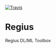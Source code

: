 [![Travis](https://img.shields.io/travis/RegiusQuant/regius.svg?label=Travis%20CI)](https://travis-ci.org/RegiusQuant/regius)

# Regius
Regius DL/ML Toolbox

